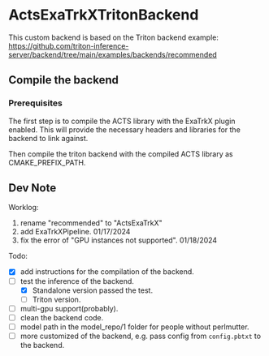 # ActsExaTrkXTritonBackend

This custom backend is based on the Triton backend example:
https://github.com/triton-inference-server/backend/tree/main/examples/backends/recommended

## Compile the backend

### Prerequisites
The first step is to compile the ACTS library with the ExaTrkX plugin enabled. This will provide the necessary headers and libraries for the backend to link against.

Then compile the triton backend with the compiled ACTS library as CMAKE_PREFIX_PATH.

## Dev Note
Worklog:
1. rename "recommended" to "ActsExaTrkX"
2. add ExaTrkXPipeline. 01/17/2024
3. fix the error of "GPU instances not supported". 01/18/2024

Todo:
- [x] add instructions for the compilation of the backend.
- [ ] test the inference of the backend.
    - [x] Standalone version passed the test.
    - [ ] Triton version.
- [ ] multi-gpu support(probably).
- [ ] clean the backend code.
- [ ] model path in the model_repo/1 folder for people without perlmutter.
- [ ] more customized of the backend, e.g. pass config from `config.pbtxt` to the backend.
